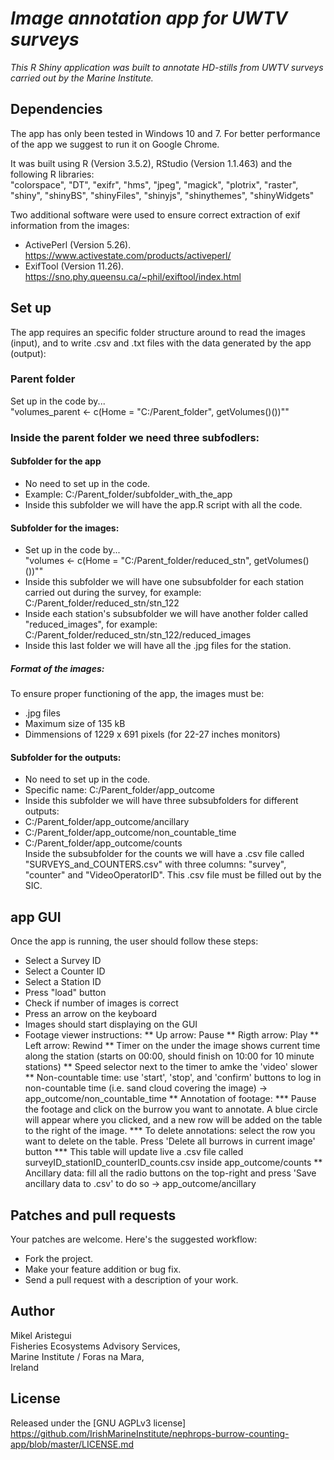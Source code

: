 # *Image annotation app for UWTV surveys*

*This R Shiny application was built to annotate HD-stills from UWTV surveys carried out by the Marine Institute.*


## Dependencies

The app has only been tested in Windows 10 and 7. For better performance of the app we suggest to run it on Google Chrome.  


It was built using R (Version 3.5.2), RStudio (Version 1.1.463) and the following R libraries:  
"colorspace", "DT", "exifr", "hms", "jpeg", "magick", "plotrix", "raster", "shiny", "shinyBS", "shinyFiles", "shinyjs", "shinythemes", "shinyWidgets"


Two additional software were used to ensure correct extraction of exif information from the images:

* ActivePerl (Version 5.26). https://www.activestate.com/products/activeperl/
* ExifTool (Version 11.26). https://sno.phy.queensu.ca/~phil/exiftool/index.html




## Set up

The app requires an specific folder structure around to read the images (input), and to write .csv and .txt files with the data generated by the app (output):

### Parent folder
Set up in the code by...  
"volumes_parent <- c(Home = "C:/Parent_folder", getVolumes()())""


### Inside the parent folder we need three subfodlers:

#### Subfolder for the app
* No need to set up in the code.  
* Example: C:/Parent_folder/subfolder_with_the_app  
* Inside this subfolder we will have the app.R script with all the code.

#### Subfolder for the images:
* Set up in the code by...  
"volumes <- c(Home = "C:/Parent_folder/reduced_stn", getVolumes()())""
* Inside this subfolder we will have one subsubfolder for each station carried out during the survey, for example: C:/Parent_folder/reduced_stn/stn_122
* Inside each station's subsubfolder we will have another folder called "reduced_images", for example: C:/Parent_folder/reduced_stn/stn_122/reduced_images
* Inside this last folder we will have all the .jpg files for the station.

##### Format of the images:
To ensure proper functioning of the app, the images must be:
* .jpg files
* Maximum size of 135 kB
* Dimmensions of 1229 x 691 pixels (for 22-27 inches monitors)


#### Subfolder for the outputs:
* No need to set up in the code.  
* Specific name: C:/Parent_folder/app_outcome  
* Inside this subfolder we will have three subsubfolders for different outputs:  
* C:/Parent_folder/app_outcome/ancillary  
* C:/Parent_folder/app_outcome/non_countable_time  
* C:/Parent_folder/app_outcome/counts  
Inside the subsubfolder for the counts we will have a .csv file called "SURVEYS_and_COUNTERS.csv" with three columns: "survey", "counter" and "VideoOperatorID". This .csv file must be filled out by the SIC.  


## app GUI

Once the app is running, the user should follow these steps:
* Select a Survey ID
* Select a Counter ID
* Select a Station ID
* Press "load" button
* Check if number of images is correct
* Press an arrow on the keyboard
* Images should start displaying on the GUI
* Footage viewer instructions:
** Up arrow: Pause
** Rigth arrow: Play
** Left arrow: Rewind
** Timer on the under the image shows current time along the station (starts on 00:00, should finish on 10:00 for 10 minute stations)
** Speed selector next to the timer to amke the 'video' slower
** Non-countable time: use 'start', 'stop', and 'confirm' buttons to log in non-countable time (i.e. sand cloud covering the image) -> app_outcome/non_countable_time
** Annotation of footage:
*** Pause the footage and click on the burrow you want to annotate. A blue circle will appear where you clicked, and a new row will be added on the table to the right of the image.
*** To delete annotations: select the row you want to delete on the table. Press 'Delete all burrows in current image' button
*** This table will update live a .csv file called surveyID_stationID_counterID_counts.csv inside app_outcome/counts
** Ancillary data: fill all the radio buttons on the top-right and press 'Save ancillary data to .csv' to do so -> app_outcome/ancillary



## Patches and pull requests

Your patches are welcome. Here's the suggested workflow:
 
* Fork the project.
* Make your feature addition or bug fix.
* Send a pull request with a description of your work.


## Author
Mikel Aristegui  
Fisheries Ecosystems Advisory Services,  
Marine Institute / Foras na Mara,  
Ireland


## License
Released under the [GNU AGPLv3 license] https://github.com/IrishMarineInstitute/nephrops-burrow-counting-app/blob/master/LICENSE.md